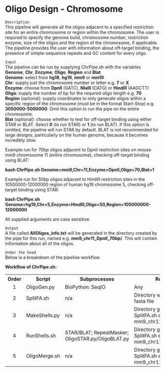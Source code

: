 # Oligo Design - Chromosome
`Description`<br>
This pipeline will generate all the oligos adjacent to a specified restriction site for an entire chromosome or region within the chromosome. The user is required to specify the genome build, chromosome number, restriction enzyme, size of the oligos and the region of the chromosome, if applicable.
The pipeline provides the user with information about off-target binding, the presence of simple-sequence repeats and GC content for every oligo.

`Input`<br>
The pipeline can be run by supplying ChrPipe.sh with the variables <b>Genome</b>, <b>Chr</b>, <b>Enzyme</b>, <b>Oligo</b>, <b>Region</b> and <b>Blat</b>.<br>
<b>Genome</b>: select from <b>hg18</b>, <b>hg19</b>, <b>mm9</b> or <b>mm10</b><br>
<b>Chr</b>: supply just the chromosome number or letter e.g. <b>7</b> or <b>X</b><br>
<b>Enzyme</b>: choose from <b>DpnII</b> (GATC), <b>NlaIII</b> (CATG) or <b>HindIII</b> (AAGCTT)<br>
<b>Oligo</b>: supply the number of bp for the required oligo length e.g. <b>70</b><br>
<b>Region</b> (optional): supply coordinates to only generate oligos within a specific region of the chromosome (must be in the format Start-Stop) e.g. <b>3050000-5000000</b>. Omit this option to run the pipe on the entire chromosome.<br>
<b>Blat</b> (optional): choose whether to test for off-target binding using either STAR or BLAT. Select <b>0</b> (to run STAR) or <b>1</b> (to run BLAT). If this option is omitted, the pipeline will run STAR by default. BLAT is not recommended for large designs, particularly on the human genome, because it becomes incredibly slow.<br>

Example run for 70bp oligos adjacent to DpnII restriction sites on mouse mm9 chromosome 11 (entire chromosome), checking off-target binding using BLAT:

<b>bash ChrPipe.sh Genome=mm9,Chr=11,Enzyme=DpnII,Oligo=70,Blat=1</b>

Example run for 50bp oligos adjacent to HindIII restriction sites in the 10500000-12000000 region of human hg19 chromosome 5, checking off-target binding using STAR:

<b>bash ChrPipe.sh Genome=hg19,Chr=5,Enzyme=HindIII,Oligo=50,Region=105000000-12000000</b>

All supplied arguments are case sensitive.

`Output`<br>
A file called <b>AllOligos_info.txt</b> will be generated in the directory created by the pipe for this run, named e.g. <b>mm9_chr11_DpnII_70bp/</b>. This will contain information about all of the oligos.

`Under the hood`<br>
Below is a breakdown of the pipeline workflow.

<b>Workflow of ChrPipe.sh:</b>
<table>
    <tr>
        <th>Order</th>
        <th>Script</th>
        <th>Subprocesses</th>
        <th>Run in:</th>
    </tr>
    <tr>
        <td align="center">1</td>
        <td>OligoGen.py</td>
        <td>BioPython: SeqIO</td>
        <td>Any</td>
    </tr>
    <tr>
        <td align="center">2</td>
        <td>SplitFA.sh</td>
        <td>n/a</td>
        <td>Directory with generated fasta file</td>
    </tr>
    <tr>
        <td align="center">3</td>
        <td>MakeShells.py</td>
        <td>n/a</td>
        <td>Directory generated from SplitFA.sh e.g mm9_chr11_DpnII_70bp/
    </tr>
    <tr>
        <td align="center">4</td>
        <td>RunShells.sh</td>
        <td>STAR/BLAT; RepeatMasker; OligoSTAR.py/OligoBLAT.py</td>
        <td>Directory generated from SplitFA.sh e.g mm9_chr11_DpnII_70bp/</td>
    </tr>
    <tr>
        <td align="center">5</td>
        <td>OligoMerge.sh</td>
        <td>n/a</td>
        <td>Directory generated from SplitFA.sh e.g mm9_chr11_DpnII_70bp/</td>
    </tr>
</table>
</body>
</html>
